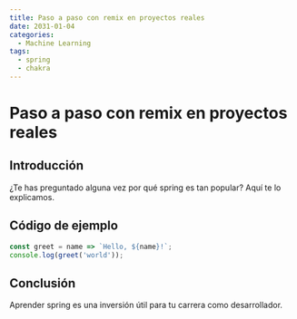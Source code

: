 ```yaml
---
title: Paso a paso con remix en proyectos reales
date: 2031-01-04
categories:
  - Machine Learning
tags:
  - spring
  - chakra
---
```


# Paso a paso con remix en proyectos reales

## Introducción

¿Te has preguntado alguna vez por qué spring es tan popular? Aquí te lo explicamos.

## Código de ejemplo

```javascript
const greet = name => `Hello, ${name}!`;
console.log(greet('world'));
```

## Conclusión

Aprender spring es una inversión útil para tu carrera como desarrollador.